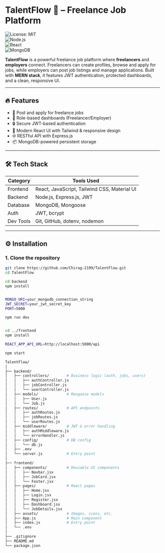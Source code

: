 # TalentFlow 🚀 – Freelance Job Platform

![License: MIT](https://img.shields.io/badge/License-MIT-yellow.svg)  
![Node.js](https://img.shields.io/badge/Node.js-18-blue.svg)  
![React](https://img.shields.io/badge/React-18.2-blue.svg)  
![MongoDB](https://img.shields.io/badge/MongoDB-6.5-green.svg)

**TalentFlow** is a powerful freelance job platform where **freelancers** and **employers** connect. Freelancers can create profiles, browse and apply for jobs, while employers can post job listings and manage applications. Built with **MERN stack**, it features JWT authentication, protected dashboards, and a clean, responsive UI.

---

## 🔥 Features

- 🎯 Post and apply for freelance jobs
- 👤 Role-based dashboards (Freelancer/Employer)
- 🔒 Secure JWT-based authentication
- 🎨 Modern React UI with Tailwind & responsive design
- 🌐 RESTful API with Express.js
- 📦 MongoDB-powered persistent storage

---

## 🛠 Tech Stack

| Category     | Tools Used                              |
|--------------|------------------------------------------|
| Frontend     | React, JavaScript, Tailwind CSS, Material UI |
| Backend      | Node.js, Express.js, JWT                 |
| Database     | MongoDB, Mongoose                        |
| Auth         | JWT, bcrypt                              |
| Dev Tools    | Git, GitHub, dotenv, nodemon             |

---

## ⚙️ Installation

### 1. Clone the repository

```bash
git clone https://github.com/Chirag-2199/TalentFlow.git
cd TalentFlow

cd backend
npm install


MONGO_URI=your_mongodb_connection_string
JWT_SECRET=your_jwt_secret_key
PORT=5000

npm run dev


cd ../frontend
npm install

REACT_APP_API_URL=http://localhost:5000/api

npm start

TalentFlow/
│
├── backend/
│   ├── controllers/        # Business logic (auth, jobs, users)
│   │   ├── authController.js
│   │   ├── jobController.js
│   │   └── userController.js
│   ├── models/             # Mongoose models
│   │   ├── User.js
│   │   └── Job.js
│   ├── routes/             # API endpoints
│   │   ├── authRoutes.js
│   │   ├── jobRoutes.js
│   │   └── userRoutes.js
│   ├── middleware/         # JWT & error handling
│   │   ├── authMiddleware.js
│   │   └── errorHandler.js
│   ├── config/             # DB config
│   │   └── db.js
│   ├── .env
│   └── server.js           # Entry point
│
├── frontend/
│   ├── components/         # Reusable UI components
│   │   ├── Navbar.jsx
│   │   ├── JobCard.jsx
│   │   └── Footer.jsx
│   ├── pages/              # React pages
│   │   ├── Home.jsx
│   │   ├── Login.jsx
│   │   ├── Register.jsx
│   │   ├── Dashboard.jsx
│   │   └── JobDetails.jsx
│   ├── assets/             # Images, icons, etc.
│   ├── App.js              # Main component
│   ├── index.js            # Entry point
│   └── .env
│
├── .gitignore
├── README.md
└── package.json



